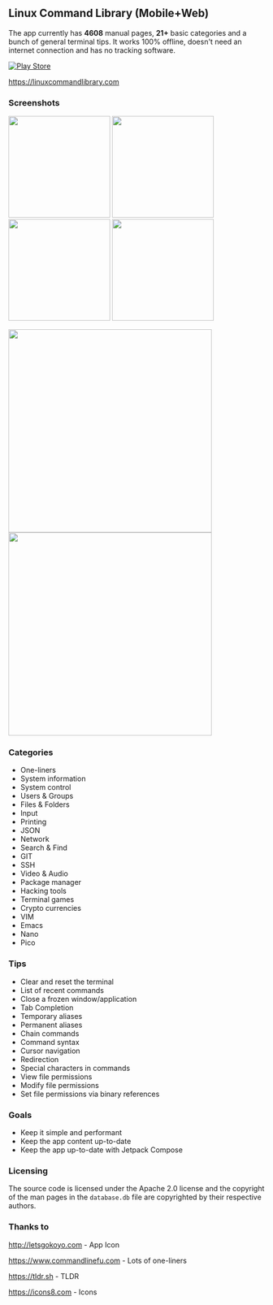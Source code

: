 ## Linux Command Library (Mobile+Web)
The app currently has **4608** manual pages, **21+** basic categories and a bunch of general terminal tips. It works 100% offline, doesn't need an internet connection and has no tracking software.

[![Play Store](https://raw.githubusercontent.com/SimonSchubert/LinuxCommandBibliotheca/master/art/play_store_badge.png)](https://play.google.com/store/apps/details?id=com.inspiredandroid.linuxcommandbibliotheca)

https://linuxcommandlibrary.com

### Screenshots

<p float="left">
<img src="https://raw.githubusercontent.com/SimonSchubert/LinuxCommandBibliotheca/master/art/screen-1.png" width="200">
<img src="https://raw.githubusercontent.com/SimonSchubert/LinuxCommandBibliotheca/master/art/screen-2-dark.png" width="200">
<img src="https://raw.githubusercontent.com/SimonSchubert/LinuxCommandBibliotheca/master/art/screen-3.png" width="200">
<img src="https://raw.githubusercontent.com/SimonSchubert/LinuxCommandBibliotheca/master/art/screen-4-dark.png" width="200">
</p>
<img src="https://raw.githubusercontent.com/SimonSchubert/LinuxCommandBibliotheca/master/art/screen-1-tablet.png" width="400">
<img src="https://raw.githubusercontent.com/SimonSchubert/LinuxCommandBibliotheca/master/art/screen-2-tablet.png" width="400">

### Categories

* One-liners
* System information
* System control
* Users & Groups
* Files & Folders
* Input
* Printing
* JSON
* Network
* Search & Find
* GIT
* SSH
* Video & Audio
* Package manager
* Hacking tools
* Terminal games
* Crypto currencies
* VIM
* Emacs
* Nano
* Pico

### Tips

* Clear and reset the terminal
* List of recent commands
* Close a frozen window/application
* Tab Completion
* Temporary aliases
* Permanent aliases
* Chain commands
* Command syntax
* Cursor navigation
* Redirection
* Special characters in commands
* View file permissions
* Modify file permissions
* Set file permissions via binary references

### Goals
* Keep it simple and performant
* Keep the app content up-to-date
* Keep the app up-to-date with Jetpack Compose

### Licensing
The source code is licensed under the Apache 2.0 license and the copyright of the man pages in the `database.db` file are copyrighted by their respective authors.

### Thanks to

http://letsgokoyo.com - App Icon

https://www.commandlinefu.com - Lots of one-liners

https://tldr.sh - TLDR

https://icons8.com - Icons
